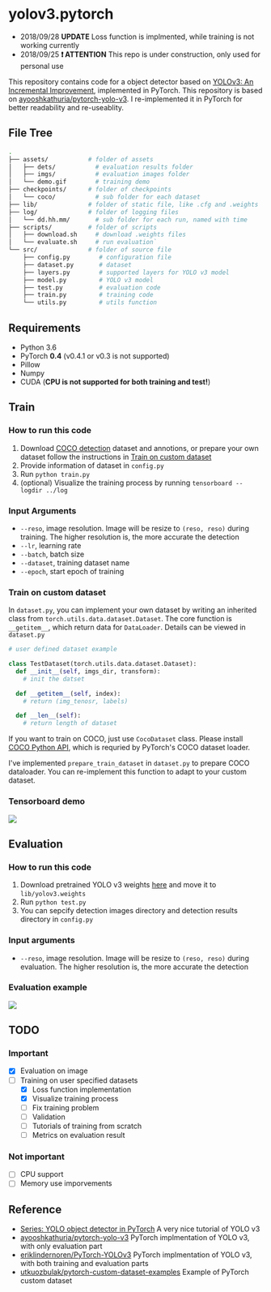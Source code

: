 # yolov3.pytorch

* 2018/09/28 **UPDATE** Loss function is implmented, while training is not working currently  
* 2018/09/25 **❗ ATTENTION** This repo is under construction, only used for personal use  

This repository contains code for a object detector based on [YOLOv3: An Incremental Improvement](https://pjreddie.com/media/files/papers/YOLOv3.pdf), implemented in PyTorch. This repository is based on [ayooshkathuria/pytorch-yolo-v3](https://github.com/ayooshkathuria/pytorch-yolo-v3). I re-implemented it in PyTorch for better readability and re-useablity.

## File Tree

```bash
.
├── assets/           # folder of assets
│   ├── dets/           # evaluation results folder
│   ├── imgs/           # evaluation images folder
│   └── demo.gif        # training demo
├── checkpoints/      # folder of checkpoints
│   └── coco/           # sub folder for each dataset
├── lib/              # folder of static file, like .cfg and .weights
├── log/              # folder of logging files
│   └── dd.hh.mm/       # sub folder for each run, named with time
├── scripts/          # folder of scripts
│   ├── download.sh     # download .weights files
│   └── evaluate.sh     # run evaluation`
└── src/              # folder of source file
    ├── config.py        # configuration file
    ├── dataset.py       # dataset
    ├── layers.py        # supported layers for YOLO v3 model
    ├── model.py         # YOLO v3 model
    ├── test.py          # evaluation code
    ├── train.py         # training code
    └── utils.py         # utils function
```

## Requirements

* Python 3.6
* PyTorch **0.4** (v0.4.1 or v0.3 is not supported)
* Pillow
* Numpy
* CUDA (**CPU is not supported for both training and test!**)

## Train

### How to run this code

1. Download [COCO detection](http://cocodataset.org/#download) dataset and annotions, or prepare your own dataset follow the instructions in [Train on custom dataset](https://github.com/ECer23/yolov3.pytorch#train-on-custom-dataset)
2. Provide information of dataset in `config.py`
3. Run `python train.py`
4. (optional) Visualize the training process by running `tensorboard --logdir ../log`

### Input Arguments

* `--reso`, image resolution. Image will be resize to `(reso, reso)` during training. The higher resolution is, the more accurate the detection
* `--lr`, learning rate
* `--batch`, batch size
* `--dataset`, training dataset name
* `--epoch`, start epoch of training

### Train on custom dataset

In `dataset.py`, you can implement your own dataset by writing an inherited class from `torch.utils.data.dataset.Dataset`. The core function is `__getitem__`, which return data for `DataLoader`. Details can be viewed in `dataset.py`

```python
# user defined dataset example

class TestDataset(torch.utils.data.dataset.Dataset):
  def __init__(self, imgs_dir, transform):
    # init the datset

  def __getitem__(self, index):
    # return (img_tenosr, labels)

  def __len__(self):
    # return length of dataset
```

If you want to train on COCO, just use `CocoDataset` class. Please install [COCO Python API](https://github.com/cocodataset/cocoapi), which is requried by PyTorch's COCO dataset loader.

I've implemented `prepare_train_dataset` in `dataset.py` to prepare COCO dataloader. You can re-implement this function to adapt to your custom dataset.

### Tensorboard demo

![](https://raw.githubusercontent.com/ECer23/yolov3.pytorch/master/assets/demo.gif)

## Evaluation

### How to run this code

1. Download pretrained YOLO v3 weights [here](https://pjreddie.com/media/files/yolov3.weights) and move it to `lib/yolov3.weights`
2. Run `python test.py`
3. You can sepcify detection images directory and detection results directory in `config.py`

### Input arguments

* `--reso`, image resolution. Image will be resize to `(reso, reso)` during evaluation. The higher resolution is, the more accurate the detection

### Evaluation example

![](https://raw.githubusercontent.com/ECer23/yolov3.pytorch/master/assets/dets/dog.jpg)

## TODO

### Important

- [x] Evaluation on image
- [ ] Training on user specified datasets
  - [x] Loss function implementation
  - [x] Visualize training process
  - [ ] Fix training problem
  - [ ] Validation
  - [ ] Tutorials of training from scratch
  - [ ] Metrics on evaluation result

### Not important

- [ ] CPU support
- [ ] Memory use imporvements

## Reference

* [Series: YOLO object detector in PyTorch](https://blog.paperspace.com/tag/series-yolo/) A very nice tutorial of YOLO v3
* [ayooshkathuria/pytorch-yolo-v3](https://github.com/ayooshkathuria/pytorch-yolo-v3) PyTorch implmentation of YOLO v3, with only evaluation part
* [eriklindernoren/PyTorch-YOLOv3](https://github.com/eriklindernoren/PyTorch-YOLOv3) PyTorch implmentation of YOLO v3, with both training and evaluation parts
* [utkuozbulak/pytorch-custom-dataset-examples](https://github.com/utkuozbulak/pytorch-custom-dataset-examples) Example of PyTorch custom dataset
